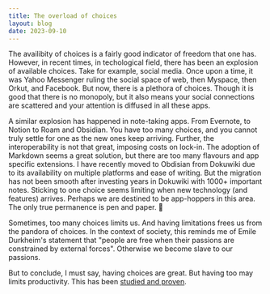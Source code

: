 ```yaml
---
title: The overload of choices
layout: blog
date: 2023-09-10
---
```


The availibity of choices is a fairly good indicator of freedom that one has. However, in recent times, in techological field, there has been an explosion of available choices. Take for example, social media. Once upon a time, it was Yahoo Messenger ruling the social space of web, then Myspace, then Orkut, and Facebook. But now, there is a plethora of choices. Though it is good that there is no monopoly, but it also means your social connections are scattered and your attention is diffused in all these apps.

A similar explosion has happened in note-taking apps. From Evernote, to Notion to Roam and Obsidian. You have too many choices, and you cannot truly settle for one as the new ones keep arriving. Further, the interoperability is not that great, imposing costs on lock-in. The adoption of Markdown seems a great solution, but there are too many flavours and app specific extensions. I have recently moved to Obdisian from Dokuwiki due to its availability on multiple platforms and ease of writing. But the migration has not been smooth after investing years in Dokuwiki with 1000+ important notes. Sticking to one choice seems limiting when new technology (and features) arrives. Perhaps we are destined to be app-hoppers in this area. The only true permanence is pen and paper. 🙌

Sometimes, too many choices limits us. And having limitations frees us from the pandora of choices. In the context of society, this reminds me of Emile Durkheim's statement that "people are free when their passions are constrained by external forces". Otherwise we become slave to our passions.

But to conclude, I must say, having choices are great. But having too may limits productivity. This has been [studied and proven](https://www.apa.org/news/press/releases/2008/05/many-choices).